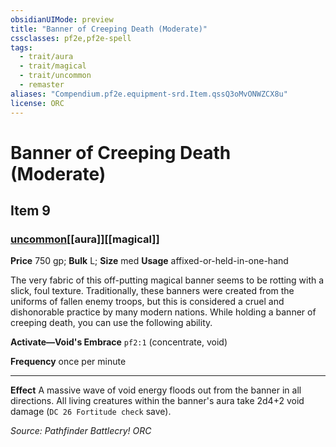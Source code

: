 ```yaml
---
obsidianUIMode: preview
title: "Banner of Creeping Death (Moderate)"
cssclasses: pf2e,pf2e-spell
tags:
  - trait/aura
  - trait/magical
  - trait/uncommon
  - remaster
aliases: "Compendium.pf2e.equipment-srd.Item.qssQ3oMvONWZCX8u"
license: ORC
---
```

# Banner of Creeping Death (Moderate)
## Item 9
### [uncommon](uncommon "Uncommon Rarity Trait")[[aura]][[magical]]


**Price** 750 gp; 
**Bulk** L; **Size** med
**Usage** affixed-or-held-in-one-hand

The very fabric of this off-putting magical banner seems to be rotting with a slick, foul texture. Traditionally, these banners were created from the uniforms of fallen enemy troops, but this is considered a cruel and dishonorable practice by many modern nations. While holding a banner of creeping death, you can use the following ability.

**Activate—Void's Embrace** `pf2:1` (concentrate, void)

**Frequency** once per minute

* * *

**Effect** A massive wave of void energy floods out from the banner in all directions. All living creatures within the banner's aura take 2d4+2 void damage (`DC 26 Fortitude check` save).

*Source: Pathfinder Battlecry!*
*ORC*